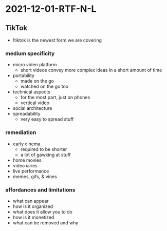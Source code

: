# 2021-12-01-RTF-N-L
## TikTok
<!--housekeeping-->
<!--no screening, friday last class, review-->
- !tiktok is the newest form we are covering
<!--playing tiktok commercials-->
### medium specificity
- micro video platform
  - short videos convey more complex ideas in a short amount of time
- portability
  - made on the go 
  - watched on the go too
- technical aspects
  - for the most part, just on phones
  - vertical video
- social architecture
- spreadability
  - very easy to spread stuff

### remediation 
- early cinema
  - required to be shorter
  - a lot of gawking at stuff
- home movies
- video iaries
- live performance
- memes, gifs, & vines

### affordances and limitations
- what can appear
- how is it organized
- what does it allow you to do
- how is it monetized
- what can be removed and why
